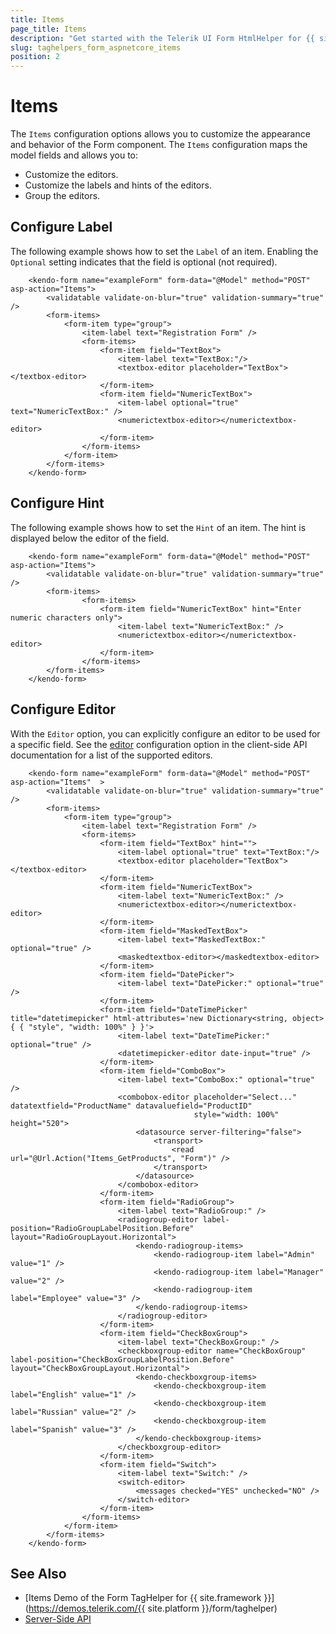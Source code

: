 ```yaml
---
title: Items
page_title: Items
description: "Get started with the Telerik UI Form HtmlHelper for {{ site.framework }} and learn how to configure items."
slug: taghelpers_form_aspnetcore_items
position: 2
---
```


# Items
The `Items` configuration options allows you to customize the appearance and behavior of the Form component. The `Items` configuration maps the model fields and allows you to:

* Customize the editors.
* Customize the labels and hints of the editors.
* Group the editors.

## Configure Label

The following example shows how to set the `Label` of an item. Enabling the `Optional` setting indicates that the field is optional (not required).

```Razor
    <kendo-form name="exampleForm" form-data="@Model" method="POST" asp-action="Items">
        <validatable validate-on-blur="true" validation-summary="true" />
        <form-items>
            <form-item type="group">
                <item-label text="Registration Form" />
                <form-items>
                    <form-item field="TextBox">
                        <item-label text="TextBox:"/>
                        <textbox-editor placeholder="TextBox"></textbox-editor>
                    </form-item>
                    <form-item field="NumericTextBox">
                        <item-label optional="true" text="NumericTextBox:" />
                        <numerictextbox-editor></numerictextbox-editor>
                    </form-item>  
                </form-items>
            </form-item>
        </form-items>
    </kendo-form>
```

## Configure Hint

The following example shows how to set the `Hint` of an item. The hint is displayed below the editor of the field.

```Razor
    <kendo-form name="exampleForm" form-data="@Model" method="POST" asp-action="Items">
        <validatable validate-on-blur="true" validation-summary="true" />
        <form-items>
                <form-items>
                    <form-item field="NumericTextBox" hint="Enter numeric characters only">
                        <item-label text="NumericTextBox:" />
                        <numerictextbox-editor></numerictextbox-editor>
                    </form-item>  
                </form-items>
        </form-items>
    </kendo-form>
```

## Configure Editor

With the `Editor` option, you can explicitly configure an editor to be used for a specific field. See the [editor](https://docs.telerik.com/kendo-ui/api/javascript/ui/form/configuration/items#itemseditor) configuration option in the client-side API documentation for a list of the supported editors.

```Razor
    <kendo-form name="exampleForm" form-data="@Model" method="POST" asp-action="Items"  >
        <validatable validate-on-blur="true" validation-summary="true" />
        <form-items>
            <form-item type="group">
                <item-label text="Registration Form" />
                <form-items>                    
                    <form-item field="TextBox" hint="">
                        <item-label optional="true" text="TextBox:"/>
                        <textbox-editor placeholder="TextBox"></textbox-editor>                       
                    </form-item>
                    <form-item field="NumericTextBox">
                        <item-label text="NumericTextBox:" />
                        <numerictextbox-editor></numerictextbox-editor>
                    </form-item>
                    <form-item field="MaskedTextBox">
                        <item-label text="MaskedTextBox:" optional="true" />
                        <maskedtextbox-editor></maskedtextbox-editor>
                    </form-item>
                    <form-item field="DatePicker">
                        <item-label text="DatePicker:" optional="true" />
                    </form-item>
                    <form-item field="DateTimePicker" title="datetimepicker" html-attributes='new Dictionary<string, object> { { "style", "width: 100%" } }'>
                        <item-label text="DateTimePicker:" optional="true" />
                        <datetimepicker-editor date-input="true" />
                    </form-item>
                    <form-item field="ComboBox">
                        <item-label text="ComboBox:" optional="true" />
                        <combobox-editor placeholder="Select..." datatextfield="ProductName" datavaluefield="ProductID"
                                         style="width: 100%" height="520">
                            <datasource server-filtering="false">
                                <transport>
                                    <read url="@Url.Action("Items_GetProducts", "Form")" />
                                </transport>
                            </datasource>
                        </combobox-editor>
                    </form-item>
                    <form-item field="RadioGroup">
                        <item-label text="RadioGroup:" />
                        <radiogroup-editor label-position="RadioGroupLabelPosition.Before" layout="RadioGroupLayout.Horizontal">
                            <kendo-radiogroup-items>
                                <kendo-radiogroup-item label="Admin" value="1" />
                                <kendo-radiogroup-item label="Manager" value="2" />
                                <kendo-radiogroup-item label="Employee" value="3" />
                            </kendo-radiogroup-items>
                        </radiogroup-editor>
                    </form-item>
                    <form-item field="CheckBoxGroup">
                        <item-label text="CheckBoxGroup:" />
                        <checkboxgroup-editor name="CheckBoxGroup" label-position="CheckBoxGroupLabelPosition.Before" layout="CheckBoxGroupLayout.Horizontal">
                            <kendo-checkboxgroup-items>
                                <kendo-checkboxgroup-item label="English" value="1" />
                                <kendo-checkboxgroup-item label="Russian" value="2" />
                                <kendo-checkboxgroup-item label="Spanish" value="3" />
                            </kendo-checkboxgroup-items>
                        </checkboxgroup-editor>
                    </form-item>
                    <form-item field="Switch">
                        <item-label text="Switch:" />
                        <switch-editor>
                            <messages checked="YES" unchecked="NO" />
                        </switch-editor>
                    </form-item>
                </form-items>
            </form-item>
        </form-items>
    </kendo-form>

```

## See Also

* [Items Demo of the Form TagHelper for {{ site.framework }}](https://demos.telerik.com/{{ site.platform }}/form/taghelper)
* [Server-Side API](/api/form)
